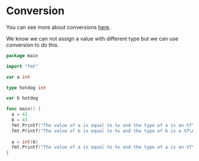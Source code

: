 <h1>Conversion</h1>

You can see more about conversions [here](https://go.dev/doc/effective_go#conversions).

We know we can not assign a value with different type but we can use conversion to do this.
```go
package main

import "fmt"

var a int

type hotdog int

var b hotdog

func main() {
  a = 42
  b = 43
  fmt.Printf("The value of a is equal to %v and the type of a is an %T\n", a, a)
  fmt.Printf("The value of b is equal to %v and the type of b is a %T\n", b, b)
  
  a = int(b)
  fmt.Printf("The value of a is equal to %v and the type of a is an %T\n", a, a)
}
```